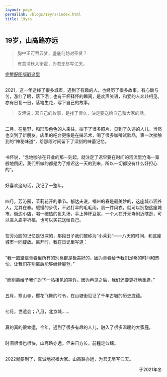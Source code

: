 ```yaml
---
layout: page
permalink: /blogs/19yrs/index.html
title: 19yrs
---
```


## 19岁，山高路亦远

> 胸中正可吞云梦，盏底何妨对圣贤？
>
> 有意清秋入衡霍，为君无尽写江天。

[完整配图版戳这里](https://mp.weixin.qq.com/s/-C901sBkFcw76yFZcA2hWA)

<br>2021，这一年途经了很多城市，遇到了有趣的人，也经历了很多故事。有心酸与苦，涨红了眼，落下泪；也有干杯释怀的瞬间，是欢声笑语，和爱的人奔赴相见。亦有日复一日，落笔生花，写下自己的故事。

> 安溥说：寫自己的故事，是找了很久，決定要送給自己和大家的話。

<br>二月，在星野，和形形色色的人来往，拍下了很多照片，见到了久违的人儿，当然也交到了新朋友。店里的吧台更像是在搞艺术，喝了很多咖啡试验品，第一次接触到的“神秘味道”，给那段时间留下了深刻的味蕾记忆。

<br>书怀说，“念地咖啡在开业的那一刻起，就注定了迟早要在时间的河流里沧海一粟般地倒闭，我们所做的都是为了推迟这一天的到来，所以一切都没有什么好担心的”。

<br>好喜欢这句话，我记了一整年。

<br>四月，芳沁园，茉莉花开的季节。郁达夫说，福州的春是最美妙的，这座城市涵养人，尤其在春。缓慢的步伐，不必打伞的毛毛雨，裹一件风衣，就可以拥抱这座城市。街边小店，喝一碗热的鱼丸汤，手上捧杯豆浆，一个人在开元寺附近瞎逛，可以进入庙宇祈福，也可以买花送给自己。

<br>在芳沁园的记忆是很深的，那段日子我们被称为“小茉莉”——八天的时间，和这座城市一同绽放。离开时，我在日记里写道：

<br>“我一直坚信青春里所有的别离都是极美好的，因为青春给予我们足够的时间和热忱，让我们在别离后能够继续攀登。”

<br>“而别离给予我们对下一站相见的期许。因为再见之后，我们还要更好地重逢。”



<br>五月，寒山寺，樱花飞舞的时令，在山塘街见证了千年古城的历史底蕴。

<br>七月，世遗会；八月，北京城......

<br>真的真的很幸运，今年，遇到了很多有趣的人儿，融入了很多温暖的大家庭。

<br>时间很慢也很快，山高路亦远。但来日方长，前程定似锦。

<br>2022就要到了，真诚地祝福大家。山高路亦远，为君无尽写江天。

<p align="right">于2021年冬</p>
